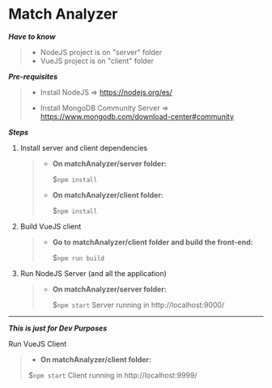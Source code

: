Match Analyzer
=======

***Have to know***

> - NodeJS project is on "server" folder
> - VueJS project is on "client" folder

***Pre-requisites*** 
> - Install NodeJS => https://nodejs.org/es/
> 
> - Install MongoDB Community Server => https://www.mongodb.com/download-center#community

***Steps***

 1. Install server and client dependencies 
 
	> - **On matchAnalyzer/server folder:**
	>
	>  	$`npm install`
	> 
	> - **On matchAnalyzer/client folder:**
	>
	>  	$`npm install`

 2. Build VueJS client 
 
  	> - **Go to matchAnalyzer/client folder and build the front-end:**
	> 
	> 	$`npm run build`
 
 3. Run NodeJS Server (and all the application)
 
	> - **On matchAnalyzer/server folder:**
	>
	> 	$`npm start`
	> 	Server running in http://localhost:9000/

----------
***This is just for Dev Purposes*** 
  
Run VueJS Client 
  

 > - **On matchAnalyzer/client folder:**
 >
 > 	$`npm start`
 > 	Client running in http://localhost:9999/
